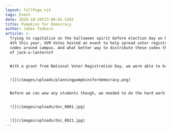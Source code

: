 ```yaml
---
layout: fullPage.njk
tags: Event
date: 2020-10-28T23:08:01.526Z
title: Pumpkins for Democracy
author: James Tedesco
article: >-
  Trying to capitalize on the halloween spirit before election day on November
  4th this year, UVM Votes hosted an event to help spread voter registration QR
  codes around campus. And what better way to distribute these codes than on top
  of jack-o-lanterns‽


  With a grant from National Voter Registration Day, we were able to bring this event into reality. Here's a peak at one of my drafts of the impact we'd have on campus:


  ![](/images/uploads/planningpumpkinsfordemocracy.png)


  Before we can wow any students though, we needed to do the hard work of cutting some gord and scooping some guts. Armed with 20 pumpkins, a few cutting implements, and some personal grit, we got to work.


  ![](/images/uploads/dsc_0001.jpg)


  ![](/images/uploads/dsc_0021.jpg)
---
```

